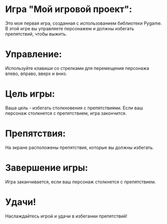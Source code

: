 # Игра "Мой игровой проект":
Это моя первая игра, созданная с использованием библиотеки Pygame. В этой игре вы управляете персонажем и должны избегать препятствий, чтобы выжить.

# Управление:
Используйте клавиши со стрелками для перемещения персонажа влево, вправо, вверх и вниз.

# Цель игры:
Ваша цель - избегать столкновения с препятствиями. Если ваш персонаж столкнется с препятствием, игра закончится.

# Препятствия:
На экране расположены препятствия, которые вы должны избегать.

# Завершение игры:
Игра заканчивается, если ваш персонаж столкнется с препятствием. 

# Удачи!
Наслаждайтесь игрой и удачи в избегании препятствий!